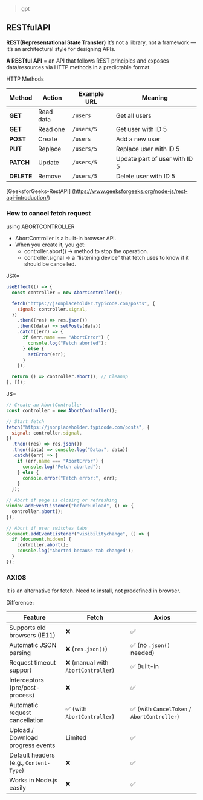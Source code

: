 > gpt

## RESTfulAPI

**REST(Representational State Transfer)**
It’s not a library, not a framework — it’s an architectural style for designing APIs.

**A RESTful API** = an API that follows REST principles and exposes data/resources via HTTP methods in a predictable format.

HTTP Methods

| Method     | Action    | Example URL | Meaning                       |
| ---------- | --------- | ----------- | ----------------------------- |
| **GET**    | Read data | `/users`    | Get all users                 |
| **GET**    | Read one  | `/users/5`  | Get user with ID 5            |
| **POST**   | Create    | `/users`    | Add a new user                |
| **PUT**    | Replace   | `/users/5`  | Replace user with ID 5        |
| **PATCH**  | Update    | `/users/5`  | Update part of user with ID 5 |
| **DELETE** | Remove    | `/users/5`  | Delete user with ID 5         |

[GeeksforGeeks-RestAPI] (https://www.geeksforgeeks.org/node-js/rest-api-introduction/)

### How to cancel fetch request

using ABORTCONTROLLER

- AbortController is a built-in browser API.
- When you create it, you get:
  - controller.abort() → method to stop the operation.
  - controller.signal → a “listening device” that fetch uses to know if it should be cancelled.

JSX=

```jsx
useEffect(() => {
  const controller = new AbortController();

  fetch("https://jsonplaceholder.typicode.com/posts", {
    signal: controller.signal,
  })
    .then((res) => res.json())
    .then((data) => setPosts(data))
    .catch((err) => {
      if (err.name === "AbortError") {
        console.log("Fetch aborted");
      } else {
        setError(err);
      }
    });

  return () => controller.abort(); // Cleanup
}, []);
```

JS=

```jsx
// Create an AbortController
const controller = new AbortController();

// Start fetch
fetch("https://jsonplaceholder.typicode.com/posts", {
  signal: controller.signal,
})
  .then((res) => res.json())
  .then((data) => console.log("Data:", data))
  .catch((err) => {
    if (err.name === "AbortError") {
      console.log("Fetch aborted");
    } else {
      console.error("Fetch error:", err);
    }
  });

// Abort if page is closing or refreshing
window.addEventListener("beforeunload", () => {
  controller.abort();
});

// Abort if user switches tabs
document.addEventListener("visibilitychange", () => {
  if (document.hidden) {
    controller.abort();
    console.log("Aborted because tab changed");
  }
});
```

### AXIOS

It is an alternative for fetch. Need to install, not predefined in browser.

Difference:

| Feature                                | Fetch                              | Axios                                       |
| -------------------------------------- | ---------------------------------- | ------------------------------------------- |
| Supports old browsers (IE11)           | ❌                                 | ✅                                          |
| Automatic JSON parsing                 | ❌ (`res.json()`)                  | ✅ (no `.json()` needed)                    |
| Request timeout support                | ❌ (manual with `AbortController`) | ✅ Built-in                                 |
| Interceptors (pre/post-process)        | ❌                                 | ✅                                          |
| Automatic request cancellation         | ✅ (with `AbortController`)        | ✅ (with `CancelToken` / `AbortController`) |
| Upload / Download progress events      | Limited                            | ✅                                          |
| Default headers (e.g., `Content-Type`) | ❌                                 | ✅                                          |
| Works in Node.js easily                | ❌                                 | ✅                                          |
